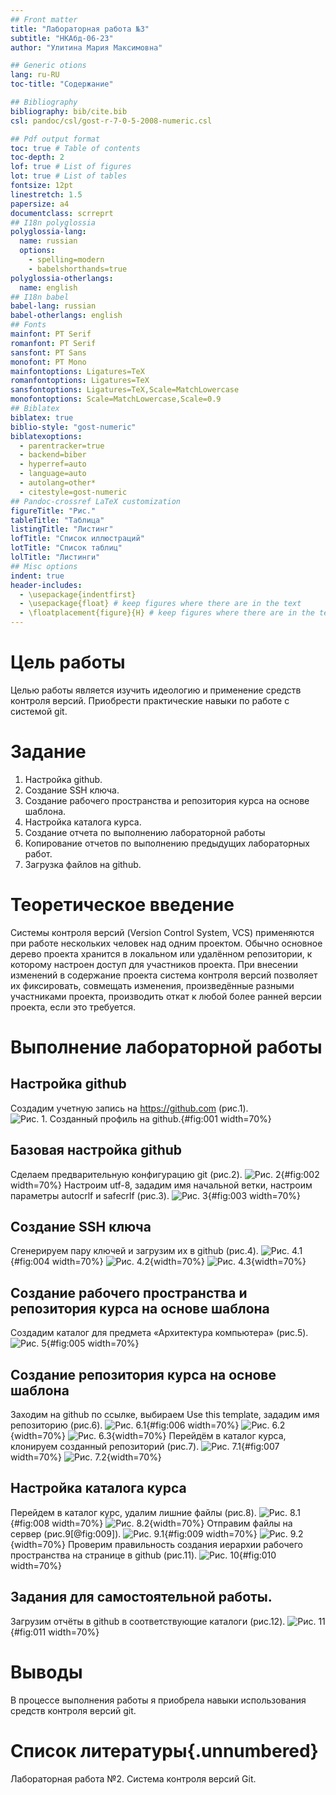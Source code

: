 ```yaml
---
## Front matter
title: "Лабораторная работа №3"
subtitle: "НКАбд-06-23"
author: "Улитина Мария Максимовна"

## Generic otions
lang: ru-RU
toc-title: "Содержание"

## Bibliography
bibliography: bib/cite.bib
csl: pandoc/csl/gost-r-7-0-5-2008-numeric.csl

## Pdf output format
toc: true # Table of contents
toc-depth: 2
lof: true # List of figures
lot: true # List of tables
fontsize: 12pt
linestretch: 1.5
papersize: a4
documentclass: scrreprt
## I18n polyglossia
polyglossia-lang:
  name: russian
  options:
	- spelling=modern
	- babelshorthands=true
polyglossia-otherlangs:
  name: english
## I18n babel
babel-lang: russian
babel-otherlangs: english
## Fonts
mainfont: PT Serif
romanfont: PT Serif
sansfont: PT Sans
monofont: PT Mono
mainfontoptions: Ligatures=TeX
romanfontoptions: Ligatures=TeX
sansfontoptions: Ligatures=TeX,Scale=MatchLowercase
monofontoptions: Scale=MatchLowercase,Scale=0.9
## Biblatex
biblatex: true
biblio-style: "gost-numeric"
biblatexoptions:
  - parentracker=true
  - backend=biber
  - hyperref=auto
  - language=auto
  - autolang=other*
  - citestyle=gost-numeric
## Pandoc-crossref LaTeX customization
figureTitle: "Рис."
tableTitle: "Таблица"
listingTitle: "Листинг"
lofTitle: "Список иллюстраций"
lotTitle: "Список таблиц"
lolTitle: "Листинги"
## Misc options
indent: true
header-includes:
  - \usepackage{indentfirst}
  - \usepackage{float} # keep figures where there are in the text
  - \floatplacement{figure}{H} # keep figures where there are in the text
---
```


# Цель работы

Целью работы является изучить идеологию и применение средств контроля версий. Приобрести практические навыки по работе с системой git.

# Задание

1. Настройка github.
2. Создание SSH ключа.
3. Создание рабочего пространства и репозитория курса на основе шаблона.
4. Настройка каталога курса.
5. Создание отчета по выполнению лабораторной работы
6. Копирование отчетов по выполнению предыдущих лабораторных работ.
7. Загрузка файлов на github.

# Теоретическое введение

Системы контроля версий (Version Control System, VCS) применяются при работе нескольких человек над одним проектом. Обычно основное дерево проекта хранится в локальном или удалённом репозитории, к которому настроен доступ для участников проекта. При внесении изменений в содержание проекта система контроля версий позволяет их фиксировать, совмещать изменения, произведённые разными участниками проекта, производить откат к любой более ранней версии проекта, если это требуется.


# Выполнение лабораторной работы

## Настройка github
Создадим учетную запись на https://github.com (рис.1).
![Рис. 1. Созданный профиль на github.](image/1.jpg 'Рис. 1. Созданный профиль на github.'){#fig:001 width=70%}

## Базовая настройка github
Сделаем предварительную конфигурацию git (рис.2).
![Рис. 2](image/2.jpg 'Рис. 2'){#fig:002 width=70%}
Настроим utf-8, зададим имя начальной ветки, настроим параметры autocrlf и safecrlf (рис.3).
![Рис. 3](image/3.jpg 'Рис. 3'){#fig:003 width=70%}

## Создание SSH ключа 
Сгенерируем пару ключей и загрузим их в github (рис.4).
![Рис. 4.1](image/4.jpg 'Рис. 4.1'){#fig:004 width=70%}
![Рис. 4.2](image/5.jpg 'Рис. 4.2'){width=70%}
![Рис. 4.3](image/6.jpg 'Рис. 4.3'){width=70%}

## Создание рабочего пространства и репозитория курса на основе шаблона
Создадим каталог для предмета «Архитектура компьютера» (рис.5).
![Рис. 5](image/7.jpg 'Рис. 5'){#fig:005 width=70%}

## Создание репозитория курса на основе шаблона
Заходим на github по ссылке, выбираем Use this template, зададим имя репозиторию (рис.6).
![Рис. 6.1](image/8.jpg 'Рис. 6.1'){#fig:006 width=70%}
![Рис. 6.2](image/9.jpg 'Рис. 6.2'){width=70%}
![Рис. 6.3](image/10.jpg 'Рис. 6.3'){width=70%}
Перейдём в каталог курса, клонируем созданный репозиторий (рис.7).
![Рис. 7.1](image/11.jpg 'Рис. 7.1'){#fig:007 width=70%}
![Рис. 7.2](image/12.jpg 'Рис. 7.2'){width=70%}

## Настройка каталога курса
Перейдем в каталог курс, удалим лишние файлы (рис.8).
![Рис. 8.1](image/13.jpg 'Рис. 8.1'){#fig:008 width=70%}
![Рис. 8.2](image/14.jpg 'Рис. 8.2'){width=70%}
Отправим файлы на сервер (рис.9[@fig:009]).
![Рис. 9.1](image/15.jpg 'Рис. 9.1'){#fig:009 width=70%}
![Рис. 9.2](image/16.jpg 'Рис. 9.2'){width=70%}
Проверим правильность создания иерархии рабочего пространства на странице в github (рис.11).
![Рис. 10](image/17.jpg 'Рис. 10'){#fig:010 width=70%}

## Задания для самостоятельной работы.
Загрузим отчёты в github в соответствующие каталоги (рис.12).
![Рис. 11](image/18.jpg 'Рис. 11'){#fig:011 width=70%}

# Выводы
В процессе выполнения работы я приобрела навыки использования средств контроля версий git.


# Список литературы{.unnumbered}

Лабораторная работа №2. Система контроля версий Git.
